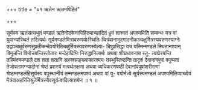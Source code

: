 +++
title = "०१ ऋतेन ऋतमपिहितं"

+++

सूर्यस्य ऋतंसत्यभूतं मण्डलं ऋतेनोदकेनापिहितमाच्छादितं ध्रुवं शाश्वतं अपश्यमिति सम्बन्धः यत्र वां युवाभ्यांस्थितं तदित्यर्थः सूर्यमण्डलेमित्रावरुणयोःस्थितिः चित्रंवानामुदगादनीकञ्चक्षुर्मित्रस्यवरुणस्याग्नेः उद्वाञ्चक्षुर्वरुणसुप्रतीकन्देवयोरेतिचक्षुर्मित्रस्यवरुणस्येत्या- दिषुप्रसिद्धा यत्र यस्मिन्मण्डले स्थितानश्वान् विमुचन्ति विमोचयन्तिस्तोतारः मन्देहादिभिः निरुद्धानित्यर्थः अथवा शीघ्रधावनाय स्तु- त्याप्रेरयन्ति तस्मिंश्चमण्डले दश शता शतानि सहस्रसङ्ख्याकारश्मयः तस्थुस्तिष्ठन्ति तादृशं देवानांवपुषां वपुष्मतां तेजोवतामग्न्यादीनां श्रेष्ठं प्रशस्यं मत्वर्थलक्षणा अथवा व्यधिकरणषष्ठी देवानांवपुषांशरीराणां श्रेष्ठम्मण्डलंहिसूर्यस्य वपुस्थानीयं तन्मण्डलमपश्यं अथवा वां यु- वयोर्मध्ये सूर्यस्यमण्डलं अपश्यमितिव्याख्येयं मैत्रंवाअहरितिश्रुतेर्मित्रस्यैवसूर्यत्वादित्याशयेन ॥ १ ॥